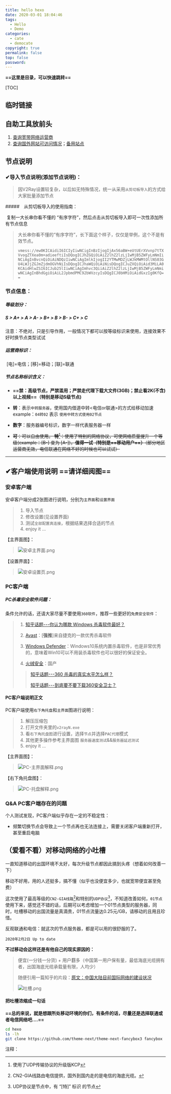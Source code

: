 ```yaml
---
title: hello hexo
date: 2020-03-01 18:04:46
tags:
  - Hello
  - Demo
categories:
  - cate
  -	democate
copyright: true
permalink: false
top: false
password:
---
```




**==这里是目录，可以快速跳转==**

[TOC]
<!-- toc -->
<!-- more -->
## 临时链接


## 自助工具放前头

1. [查询宽带网络运营商](https://www.ipip.net/ip.html)
2. [查询国外网站可访问情况](https://ip.skk.moe/)；[备用站点](http://ip111.cn)



## 节点说明

### ✔导入节点说明(添加节点说明)：

> 因V2Ray设置较复杂，以后如无特殊情况，统一从采用`从剪切板导入`的方式给大家批量添加节点

#####　从剪切板导入的使用指南：

​	复制一大长串你看不懂的 “有序字符”，然后点击从剪切板导入即可一次性添加所有节点信息

> 大长串你看不懂的“有序字符”，长下面这个样子，仅仅是举例，这个不是有效节点。
>
> `vmess://ew0KICAidiI6ICIyIiwNCigInBzIjogIjAx56aBW+eUtUErXVvnp7tTXVvogZTXea0m+adieeftiIsDQogICJhZGQiOiAiZ2lhZ2lzLjIwMjB5ZWFyLmNmIiNCiAgInBvcnQiOiAiNDQzIiwNCiAgImlkIjogII2YTMwMDZjLWJkMWMtOllNS03GU4LWJjZGJmZjdmOGVhNiIsDQogICJhaWQiOiAiNisDQogICJuZXQiOiAid3MiLA0KCAidHlwZSI6ICJub25lIiwNCiAgImhvc3QiiAiZ2lhZ2lzLjIwMjB5ZWFyLmNmiwNCiAgInBhdGgiOiAiL2JpbmdPMC92bWVzcyIsDQgICJ0bHMiOiAidGxzIg0KfQ==`



### 节点信息：

##### 等级划分：

##### 						S > A+ > A > A- > B+ > B > B- > C+ > C

​		注意：不绝对，只是引导作用，一般情况下都可以按等级标识来使用，连接效果不好时换节点类型试试

##### 运营商标识：

​				[电]=电信；[移]=移动；[联]=联通

##### 节点名称标识含义：

- **==禁：高级节点，严禁滥用；严禁走代理下载大文件(3GB)；禁止看2K(不含)以上视频==（特别是移动S级节点)**
- **转**：表示`中转服务器`，使用国内借道中转<电信or联通>的方式给移动加速   example：`04转02`  表示   `使用中转方式使用02节点`
- **数字**：服务器编号标识，数字一样代表服务器一样



- ~~**可**：可以自由使用。
**特**[^3]：使用了特别的网络协议，可使网络质量提升一个等级(example：[B-] 变为 [A-])，**值得一试（特别是==移动用户==）**（部分地区运营商无效，电信联通在网络不好的时候也可以试试）~~  



---------------



## ✔客户端使用说明 ==请详细阅图==

### 安卓客户端

安卓客户端分成2张图进行说明，分别为`主界面`和`设置界面`

> 1. 导入节点
> 2. 修改设置(见设置界面)
> 3. 测试`全部配置真连接`，根据结果选择合适的节点
> 4. enjoy it ...

【主界面图】：

> ![安卓主界面.png](https://i.loli.net/2020/02/03/ZV7suntNBI4OeFr.png)

【设置界面】：

> ![安卓设置页.png](https://i.loli.net/2020/02/02/CVq67BwTGcXtymf.png)





### PC客户端

##### PC杀毒安全软件问题：

条件允许的话，还请大家尽量不要使用`360软件`，推荐一些更好的`免费安全软件`：

> 1. [知乎话题---你认为哪款 Windows 杀毒软件最好？](https://www.zhihu.com/question/21085687?sort=created)
>
> 2. [Avast](https://www.avast.com/zh-cn/index)：[**强推**]来自捷克的一款优秀杀毒软件
>
> 3. [Windows Defender](https://www.microsoft.com/en-us/windows/comprehensive-security)：Windows10系统内置杀毒软件，也是非常优秀的，意味着Win10可以不用装杀毒软件也可以很好的保证安全。
>
> 4. [火绒安全](https://www.huorong.cn/person5.html)：国产
>
> > [知乎话题---360 杀毒的真实水平怎么样？](https://www.zhihu.com/question/64616904)
> >
> > [知乎话题---到底要不要下载360安全卫士？](https://www.zhihu.com/question/328342935/answer/708544558)

#### PC客户端说明正文

PC客户端使用`右下角托盘`和`主界面`图进行说明：

> 1. 解压压缩包
> 2. 打开文件夹里的`v2rayN.exe`
> 3. 看`右下角托盘图`进行设置，选择`节点`并选择`PAC代理`模式
> 4. 其他更多操作参考主界面图 `服务器速度测试`&&`服务器延迟测试`
> 5. enjoy it ...

【主界面图】：

> ![PC-主界面解释.png](https://i.loli.net/2020/02/03/GDrT3aVQYxnqN2F.png)

【右下角托盘图】：

> ![PC-托盘解释.png](https://i.loli.net/2020/02/02/XoshcCP5iOAnrRt.png)



### Q&A PC客户端存在的问题

个人测试发现，PC客户端似乎存在一定的不稳定性：

- 频繁切换节点会导致上一个节点再也无法连接上，需要关闭客户端重新打开，甚至重启电脑



## （爱看不看）对移动网络的小吐槽

一直知道移动的出国环境不太好，每次升级节点都因此搞到头疼（想着如何改善一下）

移动不好用，用的人还挺多，搞不懂（似乎也没便宜多少，也就宽带便宜甚至免费）

这次使用了最高等级的`CN2-GIA线路`[^1]和特别的`UDP协议`[^2]，不知道改善如何，` 01节点 ` 使用下来，感觉还不错的话，后期可以考虑增加一个01节点类型的服务器，同时，吐槽移动的出国流量是真滴贵，01节点流量达0.25元/GB，请移动的且用且珍惜。

反观联通和电信：就这次的节点服务器，都是可以用的很舒服的了。

`2020年2月2日 Up to date`



**不过移动会这样还是有他自己的现实原因的：**

> 便宜(一分钱一分货) + 用户**巨**多（中国第一用户保有量，最低海底光缆拥有者，出国海底光缆承载量有限，人均少）
>
> 随便引用一篇知乎的片段：[原文：中国大陆目前国际网络的建设状况](https://zhuanlan.zhihu.com/p/64467370)
>
> ![吐槽.png](https://i.loli.net/2020/02/02/VeTWI5rhB1tYqMo.png)



#### 把吐槽浓缩成一句话

**==总的来说，就是想跟所处移动环境的你们，有条件的话，尽量还是选择联通或者电信网络吧....==**


```bash
cd hexo
ls -lh
git clone https://github.com/theme-next/theme-next-fancybox3 fancybox

```

注释：

[^1]: CN2-GIA线路由电信提供，国外到国内走的是电信的海底光缆。
[^2]: UDP协议是节点中，有 “[特]” 标识 的节点
[^3]: 使用了UDP传输协议的升级版KCP